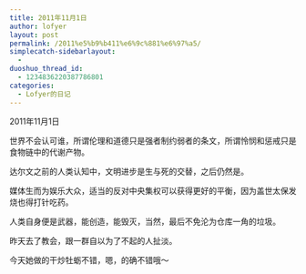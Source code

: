 ```yaml
---
title: 2011年11月1日
author: lofyer
layout: post
permalink: /2011%e5%b9%b411%e6%9c%881%e6%97%a5/
simplecatch-sidebarlayout:
  - 
duoshuo_thread_id:
  - 1234836220387786801
categories:
  - Lofyer的日记
---
```

2011年11月1日

世界不会认可谁，所谓伦理和道德只是强者制约弱者的条文，所谓怜悯和惩戒只是食物链中的代谢产物。

达尔文之前的人类认知中，文明进步是生与死的交替，之后仍然是。

媒体生而为娱乐大众，适当的反对中央集权可以获得更好的平衡，因为盖世太保发烧也得打针吃药。

人类自身便是武器，能创造，能毁灭，当然，最后不免沦为仓库一角的垃圾。

昨天去了教会，跟一群自以为了不起的人扯淡。

今天她做的干炒牡蛎不错，嗯，的确不错哦～